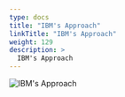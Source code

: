```yaml
---
type: docs
title: "IBM's Approach"
linkTitle: "IBM's Approach"
weight: 129
description: >
  IBM's Approach
---
```


![IBM's Approach](/images/bootcamp-slides/microservices-bootcamp/Slide129.PNG)
